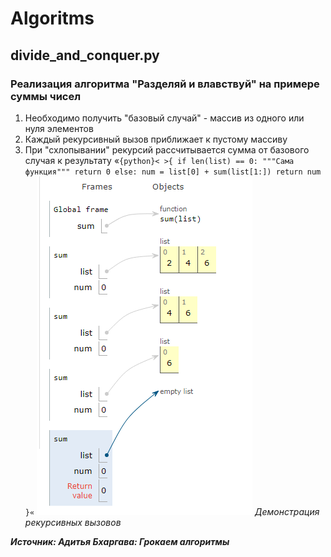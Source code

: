 # Algoritms
## divide_and_conquer.py 
### Реализация алгоритма "Разделяй и влавствуй" на примере суммы чисел
1. Необходимо получить "базовый случай" - массив из одного или нуля элементов
2. Каждый рекурсивный вызов приближает к пустому массиву 
3. При "схлопывании" рекурсий рассчитывается сумма от базового случая к результату
«`{python}< >{
    if len(list) == 0:
        """Сама функция"""
        return 0
    else:
        num = list[0] + sum(list[1:])
    return num
}«`
![alt text](screenshots/Screenshot_divide.png)
*Демонстрация рекурсивных вызовов*


***Источник: Адитья Бхаргава: Грокаем алгоритмы***
